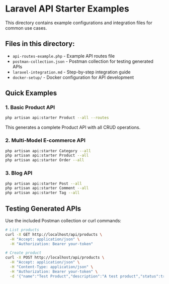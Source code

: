 # Laravel API Starter Examples

This directory contains example configurations and integration files for common use cases.

## Files in this directory:

- `api-routes-example.php` - Example API routes file
- `postman-collection.json` - Postman collection for testing generated APIs
- `laravel-integration.md` - Step-by-step integration guide
- `docker-setup/` - Docker configuration for API development

## Quick Examples

### 1. Basic Product API

```bash
php artisan api:starter Product --all --routes
```

This generates a complete Product API with all CRUD operations.

### 2. Multi-Model E-commerce API

```bash
php artisan api:starter Category --all
php artisan api:starter Product --all
php artisan api:starter Order --all
```

### 3. Blog API

```bash
php artisan api:starter Post --all
php artisan api:starter Comment --all
php artisan api:starter Tag --all
```

## Testing Generated APIs

Use the included Postman collection or curl commands:

```bash
# List products
curl -X GET http://localhost/api/products \
  -H "Accept: application/json" \
  -H "Authorization: Bearer your-token"

# Create product
curl -X POST http://localhost/api/products \
  -H "Accept: application/json" \
  -H "Content-Type: application/json" \
  -H "Authorization: Bearer your-token" \
  -d '{"name":"Test Product","description":"A test product","status":true}'
```